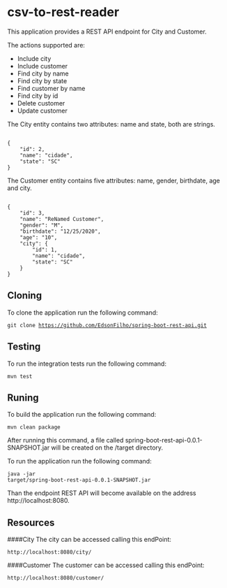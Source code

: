 # csv-to-rest-reader
This application provides a REST API endpoint for City and Customer.

The actions supported are:
* Include city
* Include customer
* Find city by name
* Find city by state
* Find customer by name
* Find city by id
* Delete customer
* Update customer

The City entity contains two attributes: name and state, both are strings.

<code>
{
    "id": 2,
    "name": "cidade",
    "state": "SC"
}
</code>

The Customer entity contains five attributes: name, gender, birthdate, age and city.

<code>
{
    "id": 3, 
    "name": "ReNamed Customer",
    "gender": "M",
    "birthdate": "12/25/2020",
    "age": "10",
    "city": {
        "id": 1,
        "name": "cidade",
        "state": "SC"
    }
}
</code>

## Cloning
To clone the application run the following command:

<code>git clone https://github.com/EdsonFilho/spring-boot-rest-api.git</code>

## Testing
To run the integration tests run the following command:

<code>mvn test</code> 

## Runing
To build the application run the following command:

<code>mvn clean package</code>

After running this command, a file called spring-boot-rest-api-0.0.1-SNAPSHOT.jar will be created on the /target directory.

To run the application run the following command:

<code>java -jar target/spring-boot-rest-api-0.0.1-SNAPSHOT.jar</code>

Than the endpoint REST API will become available on the address http://localhost:8080.

## Resources
####City
The city can be accessed calling this endPoint:
 
<code>http://localhost:8080/city/</code>

####Customer
The customer can be accessed calling this endPoint:
 
<code>http://localhost:8080/customer/</code>


